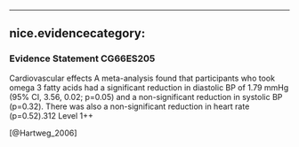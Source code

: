 
---
nice.evidencecategory: 
---

### Evidence Statement CG66ES205
Cardiovascular effects
A meta-analysis found that participants who took omega 3 fatty acids had a significant reduction in diastolic BP of 1.79 mmHg (95% CI, 3.56, 0.02; p=0.05) and a non-significant reduction in systolic BP (p=0.32). There was also a non-significant reduction in heart rate (p=0.52).312 Level 1++

[@Hartweg_2006]

